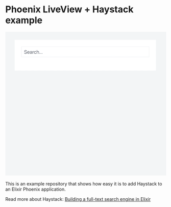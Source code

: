 # Phoenix LiveView + Haystack example

![Haystack Search](https://github.com/elixir-haystack/phoenix-live-view-example/raw/main/preview.gif "Haystack Search")

This is an example repository that shows how easy it is to add Haystack to an Elixir Phoenix application.

Read more about Haystack: [Building a full-text search engine in Elixir](https://culttt.com/2023/03/22/building-a-full-text-search-engine-in-elixir)
